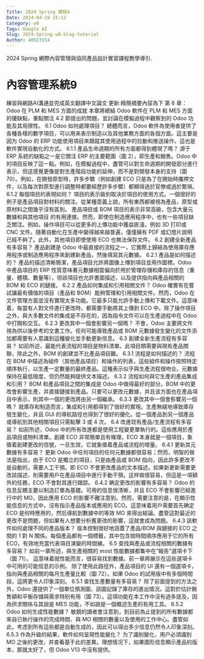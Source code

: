 ```yaml
---
Title: 2024 Spring 課程4
Date: 2024-04-19 15:12
Category: w9
Tags: Google AI
Slug: 2024-Spring-w9-blog-tutorial
Author: 40923154
---
```


2024 Spring 網際內容管理與協同產品設計實習課程教學導引.

<!-- PELICAN_END_SUMMARY -->

# 內容管理系統9
練習與網路AI溝通並完成英文翻譯中文論文
更新:精簡摘要內容為下
第 6 章：Odoo 在 PLM 和 MES 方面的成就
本章將總結 Odoo 軟件在 PLM 和 MES 方面的優缺點，重點關注 4.2 節提出的問題，並討論在模擬過程中觀察到的 Odoo 功能及其局限性。
6.1 Odoo 如何處理項目？
總體而言，Odoo 軟件為使用者提供了各種各樣的數字項目，可以用来表示制造以及其他業務方面的各個方面。這主要是因为 Odoo 的 ERP 功能使用項目來跟蹤其使用過程中的拉動和推送操作，這也是軟件實現自動化的方式。
6.1.1 產品生命週期的所有方面都得到體現了嗎？
源于 ERP 系統的缺點之一是它關注 ERP 的主要範圍（圖 2），即生產和銷售。Odoo 中的項目反映了這一點。例如，在模擬過程中，盡管可以對生命週期的開發部分進行表示，但这感覺更像是對生產階段功能的延伸，而不是對開發本身的支持（圖 70）。例如，在開發原型時，許多步驟（例如創建 ECO 只是為了在開始時攜帶文件，以及每次對原型進行調整時都要經歷許多步驟）都顯得過於官僚或過於繁瑣。
6.1.2 每個項目的表現如何？
項目的表示級別取決於項目的使用方式。一個很好的例子是產品項目對材料的關注。從某種意義上說，所有東西都被視為產品，原型或原材料之間幾乎沒有區別。
產品項目或 BOM 項目的表示非常高級，包含大量元數據和與其他項目 的有用連接。然而，即使在制造應用程序中，也有一些項目缺乏關注。例如，操作項目可以從更多的上傳功能中獲益匪淺，例如 3D 打印或 CNC 文件。隨著自動化在生產中變得越來越普遍，僅僅擁有 PDF 或幻燈片說明已經不夠了。此外，其他項目即使使用 ECO 也無法保存文件。
6.2 創建全新產品有多容易？
產品創建是 Odoo 中最直接的流程之一，它實際上歸結為使用庫存應用程序或制造應用程序來創建新產品，然後填寫其元數據。
6.2.1 產品是如何描述的？
產品的描述清晰簡潔，產品項目允許將圖像上傳到項目並用作圖標。Odoo 中產品項目的 ERP 性質意味著元數據相當偏向於用於管理存儲和庫存的信息（重量、體積、數量等），但該項目也允許書面描述，以及提供指向與產品相關的 BOM 和 ECO 的鏈接。
6.2.2 產品如何集成和引用相關文件？
Odoo 確實有在嘗試讓最有價值的項目（產品和 BOM）能夠管理和引用相關文件。然而，Odoo 在文件管理方面並沒有實現太多功能。它最多只能允許手動上傳和下載文件。這意味着，每當有人對文件進行更改時，都需要手動將其上傳到 ECO 中。除了操作項目之外，與大多數文件的集成是不存在的，因為指令文件可以在生產過程中在 Odoo 中打開和交互。
6.2.3 更改其中一個會影響另一個嗎？
不會，Odoo 主要將文件視為供以後參考的文書工作。任何可能導致產品或 BOM 元數據發生變化的文件添加都需要有人意識到這種變化並手動更新信息。
6.3 創建全新生產流程有多容易？
如前所述，最能代表流程的項目是物料清單。此項目類需要與現有產品關聯，除此之外，BOM 的創建並不比產品項目難。
6.3.1 流程是如何描述的？
流程在 BOM 中描述為組件（其他產品項目）和操作的列表，這些組件和操作按照特定順序執行，以生產一定數量的最終產品。這種表示似乎與生產流程很吻合。元數據保持在最低限度，但仍然能夠提供文本描述。
6.3.2 流程如何與它生產的產品集成和引用？
BOM 和產品項目之間的集成是 Odoo 中做得最好的部分。BOM 中的更改會影響生產，并直接鏈接到產品。只要可以更改元數據，并且该方面也在產品項目中表示，則其中一個的更改將由另一個繼承。
6.3.3 更改其中一個會影響另一個嗎？
就庫存和制造而言，集成和引用都得到了很好的實現。生產無縫地導致庫存發生變化，并且 GUI 的導航路徑也得到了很好的優化。從一個產品到另一個產品或導航到其他相關項目只需點擊 3 或 4 次。
6.4 改進现有產品/生產流程有多容易？
如前所述，Odoo 中的所有改進都是使用工程變更單執行的。這些應用於產品項目或物料清單。創建 ECO 非常簡單且有條理，ECO 本身就是一個項目，象徵着創建更改的信號，一旦生效，它就象徵着產品或流程的增量。
6.4.1 更新其元數據有多容易？
更新 Odoo 中任何項目的任何元數據都很容易；然而，明智的做法是指出，由于 ECO 是獨立的項目，只是由產品或 BOM 指向，因此許多更改不是自動的，需要人工干預。即 ECO 不會更改產品的文本描述。如果新更新需要更改該描述，則需要用戶在產品項目中進行手動干預。这样做很容易，但這是一項額外的任務，ECO 不會對其進行跟踪。
6.4.2 确定更改的影響有多容易？
Odoo 的信息反饋主要以制造訂單為基礎。可用的信息很清晰，并且 ECO 不會影響已經進行中的 MO，因此應用 ECO 的影響不難注意到。然而，需要注意的是，在顯示性能信息的方式中，沒有指示產品版本或應用的 ECO。這意味着用戶需要首先确定 ECO 是何時應用的，然后導航到數據中的等效 MO 來得出結論。盡管這對最近的更改不是問題，但如果有人想要分析舊更改的影響，這就會成為問題。
6.4.3 該軟件如何處理不同的產品版本？
版本控制很好地涵蓋了產品/BOM 與鏈接的 ECO 之間的 1 對 N 關係。每個產品都有一個標籤，其中包含按時間順序應用于它的所有 ECO，有效地充當代表項目演變的時間線。
6.5 查找與產品或流程相關的數據有多容易？
如前一章所述，與生產相關的 most 性能數據都集中在“報告”選項卡下（圖 71）。
這意味着就性能而言，很容易找到數據。前一章將展示在這些選項卡中可用的可能信息的示例。
除了使用此路徑外，產品項目的 UI 還有一個選項卡，指向與產品相關的每月生產量比較（圖 72）。如果 Odoo 的試用版中有多個時間段，這將更令人印象深刻。
6.5.1 查找生產數量有多容易？
除了前面提到的方法之外，Odoo 還提供了一個單位預測圖，該圖記錄了庫存的進出情況。這對於估計銷售額和平衡存儲與需求特别有用（圖 73）。這項功能在本工作中沒有過多提及，因為供求關係与其說是 MES 功能，不如說是一個概述生產的有用工具。
6.5.2 Odoo 如何生成性能數據？
敏銳的讀者會注意到，到目前為止提到的所有數據都來自已執行操作的完成時間、與 MO 相關的數量以及使用的工作中心。盡管如此，考虑到所有這些都是自動生成的，因此可以得出多少信息仍然令人印象深刻。
6.5.3 作為升級的結果，軟件如何呈現性能變化？
为了識别變化，用户必須識别 MO 之後的更改，并查看基于此的差異。理想情况下，如果圖形信息顯示產品的版本，那就太好了，但 Odoo V13 中沒有提供。


